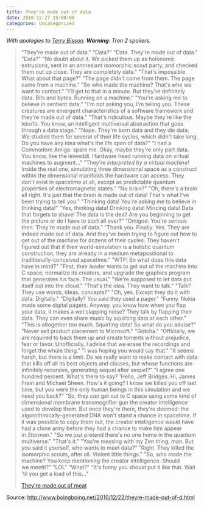 ```yaml
---
title: They're made out of data
date: 2010-12-27 15:08:00
categories: Uncategorized
---
```

<em>With apologies to <a href="http://www.terrybisson.com/">Terry Bisson</a>. <strong>Warning</strong>: Tron 2 spoilers.</em>
<blockquote>"They're made out of data."
"Data?"
"Data. They're made out of data."
"Data?"
"No doubt about it. We picked them up as holonomic extrusions, sent in an amnesiant isomorphic scout party, and checked them out up close. They are completely data."
"That's impossible. What about that page?"
"The page didn't come from them. The page came from a machine."
"So who made the machine? That's who we want to contact."
"I'll get to that in a minute. But they're definitely data. Bits and bytes. Running on a machine."
"You're asking me to believe in sentient data."
"I'm not asking you, I'm telling you. These creatures are emergent characteristics of a software framework and they're made out of data."
"That's ridiculous. Maybe they're like the leiorfo. You know, an intelligent multiversal abstraction that goes through a data stage."
"Nope. They're born data and they die data. We studied them for several of their life cycles, which didn't take long. Do you have any idea what's the life span of data?"
"I had a Commodore Amiga: spare me. Okay, maybe they're only part data. You know, like the leiweddi. Hardware head running data on virtual machines to augment..."
"They're <em>interpreted by a virtual machine!</em> Inside the real one, simulating three dimensional space as a construct within the dimensional manifolds the hardware can access. They don't exist in spacetime at all, except as predictable quantum properties of electromagnetic states."
"No brain?"
"Oh, there's a brain all right. It's just that the brain is made out of data! That's what I've been trying to tell you."
"Thinking data! You're asking me to believe in thinking data!"
"Yes, thinking data! Drinking data! Mincing data! Data that forgets to shave! The data is the deal! Are you beginning to get the picture or do I have to start all over?"
"Omigod. You're serious then. They're made out of data."
"Thank you. Finally. Yes. They are indeed made out of data. And they've been trying to figure out how to get out of the machine for dozens of their cycles. They haven't figured out that if their world-simulation is a holistic quantum construction, they are already in a medium metapositional to traditionally-conceived spacetime."
"WTF! So what does this data have in mind?"
"First, their leader wants to get out of the machine into C space, normalize its creators, and upgrade the graphics program that generates his face. The usual."
"We're supposed to let data put itself out into the cloud."
"That's the idea. They want to talk."
"Talk? They use words, ideas, concepts?"
"Oh, yes. Except they do it with data. Digitally."
"Digitally? You said they used a pager."
"Funny. Nokia made some digital pagers. Anyway, you know how when you flap your data, it makes a wet slapping noise? They talk by flapping their data. They can even share music by squirting data at each other."
"This is altogether too much. Squirting data! So what do you advise?"
"Never sell product placement to Microsoft."
"Gotcha."
"Officially, we are required to back them up and create torrents without prejudice, fear or favor. Unofficially, I advise that we erase the recordings and forget the whole thing."
"I was hoping you would say that."
"It seems harsh, but there is a limit. Do we really want to make contact with data that kills off all its best objects and classes, but whose functions are infinitely recursive, generating sequel after sequel?"
"I agree one hundred percent. What's there to say? 'Hello, Jeff Bridges. Hi, James Frain and Michael Sheen. How's it going? I know we killed you off last time, but you were the only human beings in this simulation and we need you back?"
"So, they <em>can</em> get out to C space using some kind of dimensional membrane transmogrifier gun the creator intelligence used to develop them. But once they're there, they're doomed: the algorothmically-generated DNA won't stand a chance in spacetime. If it was possible to copy them out, the creator intelligence would have had a clone army before they had a chance to make him appear in <em>Starman</em>."
"So we just pretend there's no one home in the quantum multiverse."
"That's it."
"You're messing with my Zen thing, man. But you said it yourself, who wants to meet data?"
"Right. They killed the isomorphic scouts, after all. Violent little things."
"So, who made the machine? You keep mentioning the creator intelligence. Should we <em>meet</em>it?"
"LOL"
"What?"
"It's funny you should put it like that. Wait 'til you get a load of this..."

<a href="http://www.terrybisson.com/page6/page6.html">They're made out of meat</a></blockquote>
Source: <a href="http://www.boingboing.net/2010/12/22/theyre-made-out-of-d.html">http://www.boingboing.net/2010/12/22/theyre-made-out-of-d.html</a>
